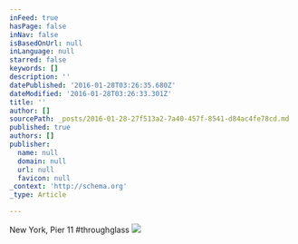 ```yaml
---
inFeed: true
hasPage: false
inNav: false
isBasedOnUrl: null
inLanguage: null
starred: false
keywords: []
description: ''
datePublished: '2016-01-28T03:26:35.680Z'
dateModified: '2016-01-28T03:26:33.301Z'
title: ''
author: []
sourcePath: _posts/2016-01-28-27f513a2-7a40-457f-8541-d84ac4fe78cd.md
published: true
authors: []
publisher:
  name: null
  domain: null
  url: null
  favicon: null
_context: 'http://schema.org'
_type: Article

---
```

New York, Pier 11 \#throughglass
![](https://the-grid-user-content.s3-us-west-2.amazonaws.com/069ad67a-ef6e-464f-8e48-ef715355e625.jpg)